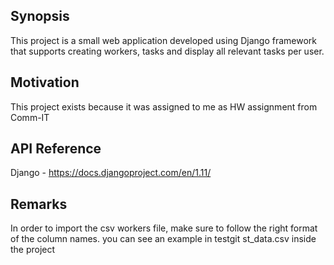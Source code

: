 ## Synopsis

This project is a small web application developed using Django framework that supports creating workers, tasks and display all relevant tasks per user.


## Motivation

This project exists because it was assigned to me as HW assignment from Comm-IT



## API Reference

Django - https://docs.djangoproject.com/en/1.11/

## Remarks

In order to import the csv workers file, make sure to follow the right format of the column names.
you can see an example in testgit st_data.csv inside the project

